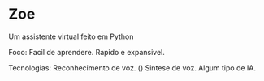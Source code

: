 # Zoe

Um assistente virtual feito em Python 

Foco: 
    Facil de aprendere.
    Rapido e expansivel.

Tecnologias:
    Reconhecimento de voz. ()
    Sintese de voz.
    Algum tipo de IA. 
